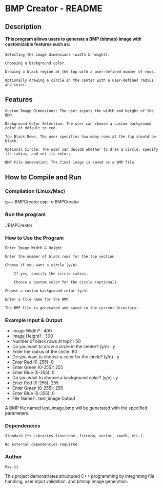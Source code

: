 # BMP Creator - README
## Description

####  This program allows users to generate a BMP (bitmap) image with customizable features such as:

    Selecting the image dimensions (width & height).

    Choosing a background color.

    Drawing a black region at the top with a user-defined number of rows.

    Optionally drawing a circle in the center with a user-defined radius and color.

## Features

    Custom Image Dimensions: The user inputs the width and height of the BMP.

    Background Color Selection: The user can choose a custom background color or default to red.

    Top Black Rows: The user specifies how many rows at the top should be black.

    Optional Circle: The user can decide whether to draw a circle, specify its radius, and set its color.

    BMP File Generation: The final image is saved as a BMP file.

##  How to Compile and Run
### Compilation (Linux/Mac)
 g++ BMPCreator.cpp -o BMPCreator
### Run the program
 ./BMPCreator
### How to Use the Program

    Enter Image Width & Height

    Enter the number of black rows for the top section

    Choose if you want a circle (y/n)

        If yes, specify the circle radius.

        Choose a custom color for the circle (optional).

    Choose a custom background color (y/n)

    Enter a file name for the BMP

    The BMP file is generated and saved in the current directory.

### Example Input & Output
- Image Width? : 400
- Image Height? : 300
- Number of black rows at top? : 50
- Do you want to draw a circle in the center? (y/n) : y
- Enter the radius of the circle: 80
- Do you want to choose a color for the circle? (y/n) : y
- Enter Red (0-255): 0
- Enter Green (0-255): 255
- Enter Blue (0-255): 0
- Do you want to choose a background color? (y/n) : y
- Enter Red (0-255): 255
- Enter Green (0-255): 255
- Enter Blue (0-255): 0
- File Name? : test_image
Output

A BMP file named test_image.bmp will be generated with the specified parameters.
### Dependencies

    Standard C++ Libraries (iostream, fstream, vector, cmath, etc.).

    No external dependencies required.
### Author

    Mxz-11

This project demonstrates structured C++ programming by integrating file handling, user input validation, and bitmap image generation.


